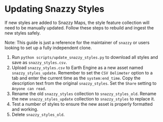 # Updating Snazzy Styles

If new styles are added to Snazzy Maps, the style feature collection will need to be manually updated. Follow these steps to rebuild and ingest the new styles safely.

Note: This guide is just a reference for the maintainer of `snazzy` or users looking to set up a fully independent clone.


1. Run `python scripts/update_snazzy_styles.py` to download all styles and save as `snazzy_styles.csv`. 
2. Upload `snazzy_styles.csv` to Earth Engine as a new asset named `snazzy_styles_update`. Remember to set the `CSV Delimeter` option to a tab and enter the current time as the `system:end_time`. Copy the description text from the original `snazzy_styles`. Set the `Share` setting to `Anyone can read`.
3. Rename the old `snazzy_styles` collection to `snazzy_styles_old`. Rename the new `snazzy_styles_update` collection to `snazzy_styles` to replace it. 
4. Test a number of styles to ensure the new asset is properly formatted and working.
5. Delete `snazzy_styles_old`.
